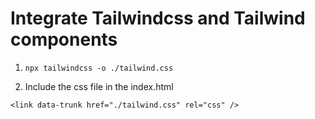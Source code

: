 Integrate Tailwindcss and Tailwind components
===

1. `npx tailwindcss -o ./tailwind.css`

2. Include the css file in the index.html

`<link data-trunk href="./tailwind.css" rel="css" />`
